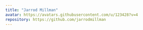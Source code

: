 ```yaml
---
title: "Jarrod Millman"
avatar: https://avatars.githubusercontent.com/u/123428?v=4
repository: https://github.com/jarrodmillman
---
```

